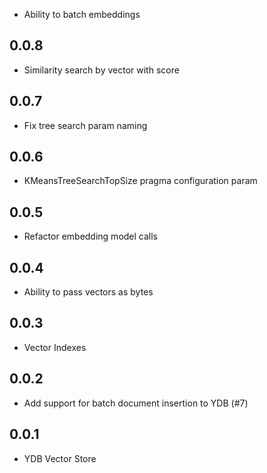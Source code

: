 * Ability to batch embeddings

## 0.0.8 ##
* Similarity search by vector with score

## 0.0.7 ##
* Fix tree search param naming

## 0.0.6 ##
* KMeansTreeSearchTopSize pragma configuration param

## 0.0.5 ##
* Refactor embedding model calls

## 0.0.4 ##
* Ability to pass vectors as bytes

## 0.0.3 ##
* Vector Indexes

## 0.0.2 ##
* Add support for batch document insertion to YDB (#7)

## 0.0.1 ##
* YDB Vector Store
